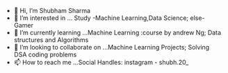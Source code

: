 - 👋 Hi, I’m Shubham Sharma
- 👀 I’m interested in ... Study -Machine Learning,Data Science;
                            else- Gamer
- 🌱 I’m currently learning ...Machine Learning :course by andrew Ng;
                               Data structures and Algorithms
- 💞️ I’m looking to collaborate on ...Machine Learning Projects; Solving DSA coding problems
- 📫 How to reach me ...Social Handles: instagram - shubh.20_

<!---
shubhamsharma-srm/shubhamsharma-srm is a ✨ special ✨ repository because its `README.md` (this file) appears on your GitHub profile.
You can click the Preview link to take a look at your changes.
--->
